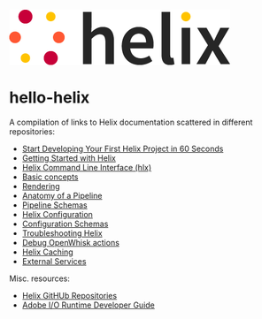 <!--
  ~ Licensed to the Apache Software Foundation (ASF) under one or more
  ~ contributor license agreements.  See the NOTICE file distributed with
  ~ this work for additional information regarding copyright ownership.
  ~ The ASF licenses this file to You under the Apache License, Version 2.0
  ~ (the "License"); you may not use this file except in compliance with
  ~ the License.  You may obtain a copy of the License at
  ~
  ~      http://www.apache.org/licenses/LICENSE-2.0
  ~
  ~ Unless required by applicable law or agreed to in writing, software
  ~ distributed under the License is distributed on an "AS IS" BASIS,
  ~ WITHOUT WARRANTIES OR CONDITIONS OF ANY KIND, either express or implied.
  ~ See the License for the specific language governing permissions and
  ~ limitations under the License.
  -->
![helix-logo](./helix_logo.png) <!-- this image is served from this content repository -->

# hello-helix

A compilation of links to Helix documentation scattered in different repositories:

* [Start Developing Your First Helix Project in 60 Seconds](https://www.project-helix.io/)
* [Getting Started with Helix](https://github.com/adobe/helix-home/blob/master/getting-started.md)
* [Helix Command Line Interface (hlx)](https://github.com/adobe/helix-cli/blob/master/README.md)
* [Basic concepts](https://github.com/adobe/helix-cli/blob/master/docs/concepts.md)
* [Rendering](https://github.com/adobe/helix-cli/blob/master/docs/usage.md)
* [Anatomy of a Pipeline](https://github.com/adobe/helix-pipeline#anatomy-of-a-pipeline)
* [Pipeline Schemas](https://github.com/adobe/helix-pipeline/blob/master/docs/README.md#readme)
* [Helix Configuration](https://github.com/adobe/helix-shared/blob/master/CONFIGURATION.md#configuration-design-guide)
* [Configuration Schemas](https://github.com/adobe/helix-shared/blob/master/docs/config.schema.md)
* [Troubleshooting Helix](https://github.com/adobe/project-helix.io/blob/master/doc/general/troubleshooting.md#troubleshooting-helix)
* [Debug OpenWhisk actions](https://github.com/adobe/project-helix.io/blob/master/doc/general/troubleshooting.md#debug-openwhisk-action)
* [Helix Caching](https://www.project-helix.io/doc/general/shared-caching.html)
* [External Services](https://github.com/adobe/project-helix/blob/master/SERVICES.md)

Misc. resources:

* [Helix GitHUb Repositories](https://github.com/AdobeDocs/adobeio-runtime/tree/master#adobe-io-runtime-developer-guide)
* [Adobe I/O Runtime Developer Guide](https://git.corp.adobe.com/rstewart/runtime-documentation/blob/master/README.md)
